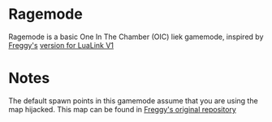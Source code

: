 # Ragemode
Ragemode is a basic One In The Chamber (OIC) liek gamemode, inspired by [Freggy's](https://github.com/freggy) [version for LuaLink V1](https://github.com/freggy/ragemode-lua)

# Notes
The default spawn points in this gamemode assume that you are using the map hijacked. This map can be found in [Freggy's original repository](https://github.com/freggy/ragemode-lua)
